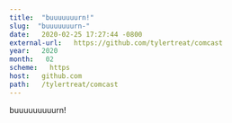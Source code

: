 ```yaml
---
title:  "buuuuuuurn!" 
slug:  "buuuuuuurn-" 
date:   2020-02-25 17:27:44 -0800 
external-url:   https://github.com/tylertreat/comcast 
year:   2020 
month:   02 
scheme:   https 
host:   github.com 
path:   /tylertreat/comcast 
---
```


buuuuuuuuurn!